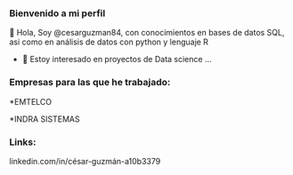 ### Bienvenido a mi perfil ###


👋 Hola, Soy @cesarguzman84, con conocimientos en bases de datos SQL, asi como en análisis de datos con python y lenguaje R
- 👀 Estoy interesado en proyectos de Data science ...



### Empresas para las que he trabajado: ###

*EMTELCO

*INDRA SISTEMAS

### Links: ###

linkedin.com/in/césar-guzmán-a10b3379



<!---
cesarguzman84/cesarguzman84 is a ✨ special ✨ repository because its `README.md` (this file) appears on your GitHub profile.
You can click the Preview link to take a look at your changes.
--->
